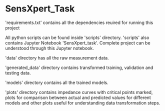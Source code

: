 # SensXpert_Task

'requirements.txt' contains all the dependencies reuired for running this project

All python scripts can be found inside 'scripts' directory. 'scripts' also contains Jupyter Notebook 'SensXpert_task'. Complete project can be understood through this Jupyter notebook.

'data' directory has all the raw measurement data.

'generated_data' directory contains transformed training, validation and testing data.

'models' directory contains all the trained models.

'plots' directory contains impedance curves with critical points marked, plots for comparison between actual and predicted values for different models and other plots useful for understanding data transformation steps.
